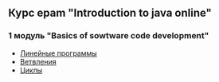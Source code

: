 
## Курс epam "Introduction to java online"
### 1 модуль "Basics of sowtware code development"
* [Линейные программы](https://github.com/KolyaDavydov/epam-java-1Basics-of-sowtware-code-development/tree/master/src/ru/davydov/basic/linear "Решение задач на тему ЛИНЕЙНЫЕ ПРОГРАММЫ")
* [Ветвления](https://github.com/KolyaDavydov/epam-java-1Basics-of-sowtware-code-development/tree/master/src/ru/davydov/basic/branch "Решение задач на тему ВЕТВЛЕНИЯ")
* [Циклы](https://github.com/KolyaDavydov/epam-java-1Basics-of-sowtware-code-development/tree/master/src/ru/davydov/basic/cycle "Решение задач на тему ЦИКЛЫ")
